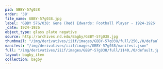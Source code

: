 ```yaml
---
pid: GBBY-57g038
order: '38'
file_name: GBBY-57g038.jpg
label: 'GBBY 57G/038: Gene (Red) Edwards: Football Player - 1924-1926'
_date: 1924-1926
object_type: glass plate negative
source: http://archives.nd.edu/Bagby/GBBY-57g038.jpg
thumbnail: "/img/derivatives/iiif/images/GBBY-57g038/full/250,/0/default.jpg"
manifest: "/img/derivatives/iiif/images/GBBY-57g038/manifest.json"
full: "/img/derivatives/iiif/images/GBBY-57g038/full/1140,/0/default.jpg"
layout: bagby_item
collection: bagby
---
```

